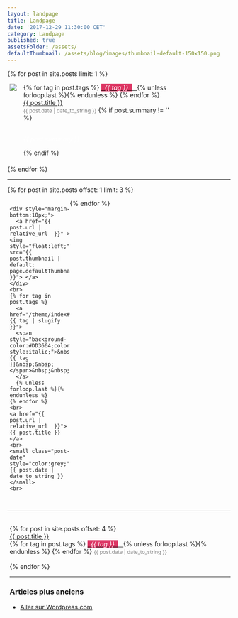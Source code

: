 ```yaml
---
layout: landpage
title: Landpage
date: '2017-12-29 11:30:00 CET'
category: Landpage
published: true
assetsFolder: /assets/
defaultThumbnail: /assets/blog/images/thumbnail-default-150x150.png
---
```


{% for post in site.posts limit: 1 %}

  <div style="margin-left:5px;margin-bottom:10px;float:left;">
    <a href="{{ post.url | relative_url  }}" ><img style="float:left;" src="{{ post.thumbnail | default: page.defaultThumbnail }}"> </a>
  </div>

  <div style="margin-left:15px;float:left;width:70%">
    {% for tag in post.tags %}
      <a href="/theme/index#{{ tag | slugify }}">
      <span style="background-color:#DD3664;color:white;font-style:italic;">&nbsp;&nbsp;{{ tag }}&nbsp;&nbsp;</span>&nbsp;&nbsp;
      </a>
      {% unless forloop.last %}{% endunless %}
    {% endfor %}
    <br>
    <a href="{{ post.url | relative_url  }}">{{ post.title }}</a>
    <br>
    <small class="post-date" style="color:grey;">{{ post.date | date_to_string }}</small>
    {% if post.summary != '' %}
      <br><br>
      <p style="color:white;font-style:italic;">
      {{ post.summary }}
      </p>
    {% endif %}
  </div>

  <div style="clear: both;margin-bottom:20px;">
  </div>
{% endfor %}

<hr>

{% for post in site.posts offset: 1 limit: 3 %}

<div style="width:27%;margin-left:5px;margin-bottom:15px;float:left;">

    <div style="margin-bottom:10px;">
      <a href="{{ post.url | relative_url  }}" ><img style="float:left;" src="{{ post.thumbnail | default: page.defaultThumbnail }}"> </a>
    </div>
    <br>
    {% for tag in post.tags %}
      <a href="/theme/index#{{ tag | slugify }}">
      <span style="background-color:#DD3664;color:white;font-style:italic;">&nbsp;&nbsp;{{ tag }}&nbsp;&nbsp;</span>&nbsp;&nbsp;
      </a>
      {% unless forloop.last %}{% endunless %}
    {% endfor %}
    <br>
    <a href="{{ post.url | relative_url  }}">{{ post.title }}</a>
    <br>
    <small class="post-date" style="color:grey;">{{ post.date | date_to_string }}</small>
    <br>

</div>

{% endfor %}

<div style="clear: both;">
</div>

<hr>

<div style="margin-left:5px;margin-bottom:20px;">
<br>
{% for post in site.posts offset: 4 %}
  <div>
    <a href="{{ post.url | relative_url  }}">{{ post.title }}</a>
    <br>
    {% for tag in post.tags %}
      <a href="/theme/index#{{ tag | slugify }}">
      <span style="background-color:#DD3664;color:white;font-style:italic;">&nbsp;&nbsp;{{ tag }}&nbsp;&nbsp;</span>&nbsp;&nbsp;
      </a>
      {% unless forloop.last %}{% endunless %}
    {% endfor %}
    <small class="post-date" style="color:grey;">{{ post.date | date_to_string }}</small>
  </div>
  <br>
{% endfor %}
<hr>
</div>

<div style="margin-left:5px;margin-bottom:20px;">
  <h3>Articles plus anciens</h3>
  <ul>
    <li>
      <a href="https://cfalguiere.wordpress.com/"> Aller sur Wordpress.com</a>
    </li>
  </ul>
</div>

